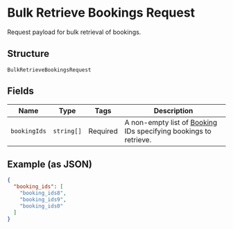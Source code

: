 
# Bulk Retrieve Bookings Request

Request payload for bulk retrieval of bookings.

## Structure

`BulkRetrieveBookingsRequest`

## Fields

| Name | Type | Tags | Description |
|  --- | --- | --- | --- |
| `bookingIds` | `string[]` | Required | A non-empty list of [Booking](entity:Booking) IDs specifying bookings to retrieve. |

## Example (as JSON)

```json
{
  "booking_ids": [
    "booking_ids8",
    "booking_ids9",
    "booking_ids0"
  ]
}
```

